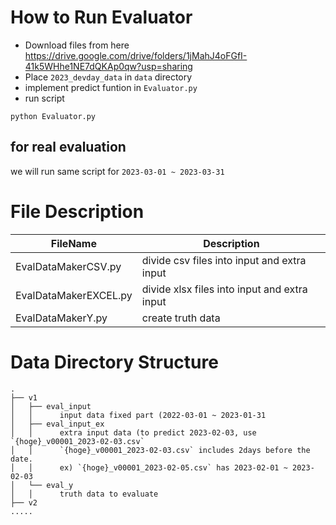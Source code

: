 
# How to Run Evaluator
- Download files from here  
https://drive.google.com/drive/folders/1jMahJ4oFGfI-41k5WHhe1NE7dQKAp0qw?usp=sharing
- Place `2023_devday_data` in `data` directory
- implement predict funtion in `Evaluator.py`
- run script
```
python Evaluator.py
```

## for real evaluation
we will run same script for `2023-03-01 ~ 2023-03-31`

# File Description

|FileName|Description|
|-----|-----|
|EvalDataMakerCSV.py|divide csv files into input and extra input|
|EvalDataMakerEXCEL.py|divide xlsx files into input and extra input|
|EvalDataMakerY.py|create truth data|

# Data Directory Structure 
```
.
├── v1
│   ├── eval_input
│   │      input data fixed part (2022-03-01 ~ 2023-01-31
│   ├── eval_input_ex
│   │      extra input data (to predict 2023-02-03, use `{hoge}_v00001_2023-02-03.csv`
│   │      `{hoge}_v00001_2023-02-03.csv` includes 2days before the date.
│   │      ex) `{hoge}_v00001_2023-02-05.csv` has 2023-02-01 ~ 2023-02-03
│   └── eval_y 
│   │      truth data to evaluate
├── v2
.....
```
